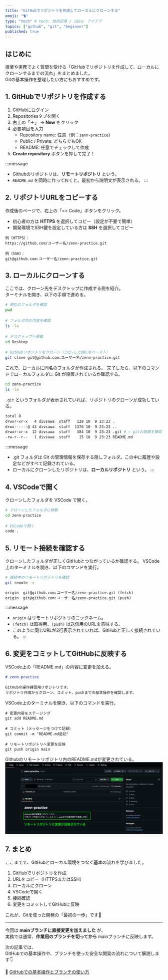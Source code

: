 ```yaml
---
title: "GitHubでリポジトリを作成してローカルにクローンする"
emoji: "🐈"
type: "tech" # tech: 技術記事 / idea: アイデア
topics: ["github", "git", "beginner"]
published: true
---
```

## はじめに
授業や実務でよく質問を受ける「GitHubでリポジトリを作成して、ローカルにクローンするまでの流れ」をまとめました。  
Gitの基本操作を整理したい方にもおすすめです。

## 1. GitHubでリポジトリを作成する
1. GitHubにログイン
2. Repositoriesタブを開く
2. 右上の「＋」 → **New** をクリック  
3. 必要項目を入力  
   - Repository name: 任意（例：`zenn-practice`）  
   - Public / Private: どちらでもOK  
   - README: 任意でチェックして作成  
4. **Create repository** ボタンを押して完了！

:::message
- Githubのリポジトリは、**リモートリポジトリ** という。
- `README.md` を同時に作っておくと、最初から説明文が表示される。
:::

## 2. リポジトリURLをコピーする
作成後のページで、右上の「<> Code」ボタンをクリック。

- 初心者の方は **HTTPS** を選択してコピー（設定が不要で簡単）
- 開発環境でSSH鍵を設定している方は **SSH** を選択してコピー
```
例（HTTPS）：
https://github.com/ユーザー名/zenn-practice.git

例（SSH）：
git@github.com:ユーザー名/zenn-practice.git
```

## 3. ローカルにクローンする
ここでは、クローン先をデスクトップに作成する例を紹介。  
ターミナルを開き、以下の手順で進める。
```bash
# 現在のフォルダを確認
pwd

# フォルダ内の内容を確認
ls -la

# デスクトップへ移動
cd Desktop

# GitHubリポジトリをクローン（コピ-したURLをペースト）
git clone git@github.com:ユーザー名/zenn-practice.git
```
これで、ローカルに同名のフォルダが作成される。
完了したら、以下のコマンドでローカルフォルダに Git が設置されているか確認する。
```bash
cd zenn-practice
ls -la
```
`.git` というフォルダが表示されていれば、リポジトリのクローンが成功している。
```bash
total 8
drwxr-xr-x   4 divsawa  staff   128 10  9 23:23 .
drwx------@ 43 divsawa  staff  1376 10  9 23:23 ..
drwxr-xr-x  12 divsawa  staff   384 10  9 23:23 .git # ← gitの設置を確認
-rw-r--r--   1 divsawa  staff    15 10  9 23:23 README.md
``` 
:::message
- .git フォルダは Git の管理情報を保存する隠しフォルダ。この中に履歴や設定などがすべて記録されている。
- ローカルにクローンしたリポジトリは、**ローカルリポジトリ** という。
:::

## 4. VSCodeで開く

クローンしたフォルダを VSCode で開く。

```bash
# クローンしたフォルダに移動
cd zenn-practice

# VSCodeで開く
code .
```

## 5. リモート接続を確認する

クローンしたフォルダが正しくGitHubとつながっているか確認する。
VSCode上のターミナルを開き、以下のコマンドを実行。

```bash
# 接続中のリモートリポジトリを確認
git remote -v
```
```
origin  git@github.com:ユーザー名/zenn-practice.git (fetch)
origin  git@github.com:ユーザー名/zenn-practice.git (push)
```

:::message
- `origin` はリモートリポジトリのニックネーム。
- `(fetch)` は取得用、`(push)` は送信用のURLを意味する。  
- このように同じURLが2行表示されていれば、GitHubと正しく接続されている。
:::



## 6. 変更をコミットしてGitHubに反映する
VSCode上の「README.md」の内容に変更を加える。
```md
# zenn-practice

GitHubの操作練習用リポジトリです。  
リポジトリ作成からクローン、コミット、pushまでの基本操作を確認します。
```
VSCode上のターミナルを開き、以下のコマンドを実行。
```
# 変更内容をステージング
git add README.md

# コミット（メッセージをつけて記録）
git commit -m "README.md追記"

# リモートリポジトリへ変更を反映
git push origin main
```

Githubのリモートリポジトリ内のREADME.mdが変更されている。
![リモートリポジトリに変更を反映](/images/github-modify-readme.webp)

## 7. まとめ

ここまでで、GitHubとローカル環境をつなぐ基本の流れを学びました。

1. GitHubでリポジトリを作成  
2. URLをコピー（HTTPSまたはSSH）  
3. ローカルにクローン  
4. VSCodeで開く  
5. 接続確認  
6. 変更をコミットしてGitHubに反映  

これが、Gitを使った開発の「最初の一歩」です🎉

---

今回は **mainブランチに直接変更を加えました** が、  
実務では通常、**作業用のブランチを切ってから** mainブランチに反映します。  

次の記事では、  
GitHubでの基本操作や、ブランチを使った安全な開発の流れについて解説します👇

📘 [GitHubでの基本操作とブランチの使い方](/articles/20251010_teaching-github-branch-basic)
